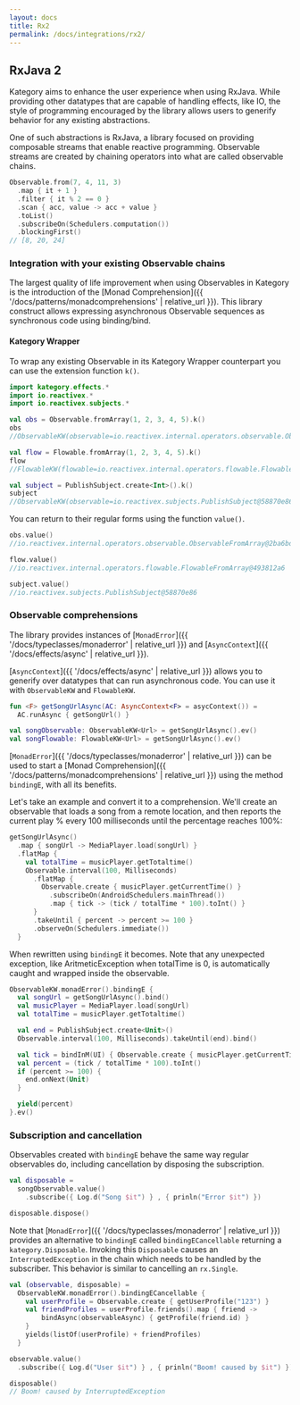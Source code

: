 ```yaml
---
layout: docs
title: Rx2
permalink: /docs/integrations/rx2/
---
```


## RxJava 2

Kategory aims to enhance the user experience when using RxJava. While providing other datatypes that are capable of handling effects, like IO, the style of programming encouraged by the library allows users to generify behavior for any existing abstractions.

One of such abstractions is RxJava, a library focused on providing composable streams that enable reactive programming. Observable streams are created by chaining operators into what are called observable chains.

```kotlin
Observable.from(7, 4, 11, 3)
  .map { it + 1 }
  .filter { it % 2 == 0 }
  .scan { acc, value -> acc + value }
  .toList()
  .subscribeOn(Schedulers.computation())
  .blockingFirst()
// [8, 20, 24]
```

### Integration with your existing Observable chains

The largest quality of life improvement when using Observables in Kategory is the introduction of the [Monad Comprehension]({{ '/docs/patterns/monadcomprehensions' | relative_url }}). This library construct allows expressing asynchronous Observable sequences as synchronous code using binding/bind.

#### Kategory Wrapper

To wrap any existing Observable in its Kategory Wrapper counterpart you can use the extension function `k()`.

```kotlin
import kategory.effects.*
import io.reactivex.*
import io.reactivex.subjects.*

val obs = Observable.fromArray(1, 2, 3, 4, 5).k()
obs
//ObservableKW(observable=io.reactivex.internal.operators.observable.ObservableFromArray@2ba6bd20)
```

```kotlin
val flow = Flowable.fromArray(1, 2, 3, 4, 5).k()
flow
//FlowableKW(flowable=io.reactivex.internal.operators.flowable.FlowableFromArray@493812a6)
```

```kotlin
val subject = PublishSubject.create<Int>().k()
subject
//ObservableKW(observable=io.reactivex.subjects.PublishSubject@58870e86)
```

You can return to their regular forms using the function `value()`.

```kotlin
obs.value()
//io.reactivex.internal.operators.observable.ObservableFromArray@2ba6bd20
```

```kotlin
flow.value()
//io.reactivex.internal.operators.flowable.FlowableFromArray@493812a6
```

```kotlin
subject.value()
//io.reactivex.subjects.PublishSubject@58870e86
```

### Observable comprehensions

The library provides instances of [`MonadError`]({{ '/docs/typeclasses/monaderror' | relative_url }}) and [`AsyncContext`]({{ '/docs/effects/async' | relative_url }}).

[`AsyncContext`]({{ '/docs/effects/async' | relative_url }}) allows you to generify over datatypes that can run asynchronous code. You can use it with `ObservableKW` and `FlowableKW`.

```kotlin
fun <F> getSongUrlAsync(AC: AsyncContext<F> = asycContext()) =
  AC.runAsync { getSongUrl() }

val songObservable: ObservableKW<Url> = getSongUrlAsync().ev()
val songFlowable: FlowableKW<Url> = getSongUrlAsync().ev()
```

[`MonadError`]({{ '/docs/typeclasses/monaderror' | relative_url }}) can be used to start a [Monad Comprehension]({{ '/docs/patterns/monadcomprehensions' | relative_url }}) using the method `bindingE`, with all its benefits.

Let's take an example and convert it to a comprehension. We'll create an observable that loads a song from a remote location, and then reports the current play % every 100 milliseconds until the percentage reaches 100%:

```kotlin
getSongUrlAsync()
  .map { songUrl -> MediaPlayer.load(songUrl) }
  .flatMap {
    val totalTime = musicPlayer.getTotaltime()
    Observable.interval(100, Milliseconds)
      .flatMap { 
        Observable.create { musicPlayer.getCurrentTime() }
          .subscribeOn(AndroidSchedulers.mainThread())
          .map { tick -> (tick / totalTime * 100).toInt() }
      }
      .takeUntil { percent -> percent >= 100 }
      .observeOn(Schedulers.immediate())
  }
```

When rewritten using `bindingE` it becomes. Note that any unexpected exception, like AritmeticException when totalTime is 0, is automatically caught and wrapped inside the observable. 

```kotlin
ObservableKW.monadError().bindingE {
  val songUrl = getSongUrlAsync().bind()
  val musicPlayer = MediaPlayer.load(songUrl)
  val totalTime = musicPlayer.getTotaltime()

  val end = PublishSubject.create<Unit>()
  Observable.interval(100, Milliseconds).takeUntil(end).bind()

  val tick = bindInM(UI) { Observable.create { musicPlayer.getCurrentTime() } }
  val percent = (tick / totalTime * 100).toInt()
  if (percent >= 100) {
    end.onNext(Unit)
  }

  yield(percent)
}.ev()
```

### Subscription and cancellation

Observables created with `bindingE` behave the same way regular observables do, including cancellation by disposing the subscription.

```kotlin
val disposable = 
  songObservable.value()
    .subscribe({ Log.d("Song $it") } , { prinln("Error $it") })

disposable.dispose()
```

Note that [`MonadError`]({{ '/docs/typeclasses/monaderror' | relative_url }}) provides an alternative to `bindingE` called `bindingECancellable` returning a `kategory.Disposable`. Invoking this `Disposable` causes an `InterruptedException` in the chain which needs to be handled by the subscriber. This behavior is similar to cancelling an `rx.Single`.

```kotlin
val (observable, disposable) = 
  ObservableKW.monadError().bindingECancellable {
    val userProfile = Observable.create { getUserProfile("123") }
    val friendProfiles = userProfile.friends().map { friend ->
        bindAsync(observableAsync) { getProfile(friend.id) }
    }
    yields(listOf(userProfile) + friendProfiles)
  }

observable.value()
  .subscribe({ Log.d("User $it") } , { prinln("Boom! caused by $it") })

disposable()
// Boom! caused by InterruptedException
```

